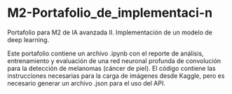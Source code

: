 # M2-Portafolio_de_implementaci-n
Portafolio para M2 de IA avanzada II. Implementación de un modelo de deep learning.

Este portafolio contiene un archivo .ipynb con el reporte de análisis, entrenamiento y evaluación de una red neuronal profunda de convolución para la detección de melanomas (cáncer de piel).
El código contiene las instrucciones necesarias para la carga de imágenes desde Kaggle, pero es necesario generar un archivo .json para el uso del API.
